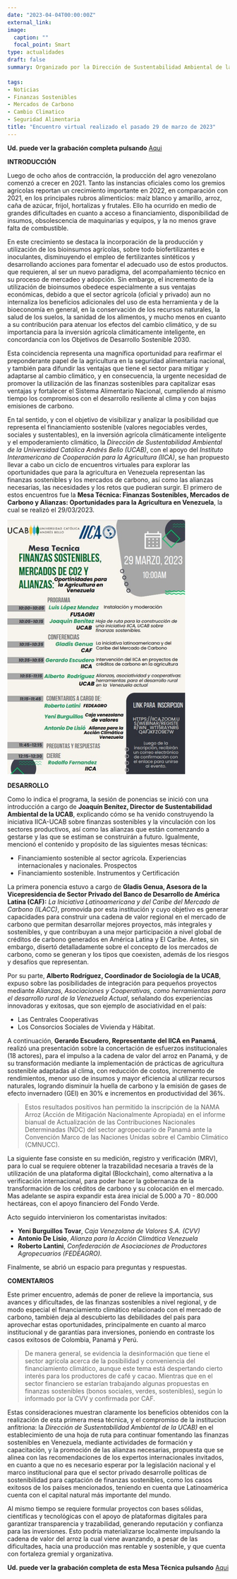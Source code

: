 ```yaml
---
date: "2023-04-04T00:00:00Z"
external_link: 
image:
  caption: ""
  focal_point: Smart
type: actualidades
draft: false
summary: Organizado por la Dirección de Sustentabilidad Ambiental de la Universidad Católica Andrés Bello (UCAB), con el apoyo del Instituto Interamericano de Cooperación para la Agricultura (IICA) y  de FUSAGRI, con el objetivo de visibilizar y analizar  la posibilidad que representa el financiamiento sostenible (valores negociables verdes, sociales y sustentables), en la inversión agrícola climáticamente inteligente y el empoderamiento climático en Venezuela.

tags:
- Noticias
- Finanzas Sostenibles
- Mercados de Carbono
- Cambio Climatico
- Seguridad Alimentaria
title: "Encuentro virtual realizado el pasado 29 de marzo de 2023"
---
```

**Ud. puede ver la grabación completa pulsando** [Aqui](https://youtu.be/26jkN-U4his)

**INTRODUCCIÓN**

Luego de ocho años de contracción, la producción del agro venezolano comenzó a crecer en 2021. Tanto las instancias oficiales como los gremios agrícolas reportan un crecimiento importante en 2022, en comparación con 2021, en los principales rubros alimenticios: maíz blanco y amarillo, arroz, caña de azúcar, frijol, hortalizas y frutales. Ello ha ocurrido en medio de grandes dificultades en cuanto a acceso a financiamiento, disponibilidad de insumos, obsolescencia de maquinarias y equipos, y la no menos grave falta de combustible.

En este crecimiento se destaca la incorporación de la producción y utilización de los bioinsumos agrícolas, sobre todo biofertilizantes e inoculantes, disminuyendo el empleo de fertilizantes sintéticos y desarrollando acciones para fomentar el adecuado uso de estos productos. que requieren, al ser un nuevo paradigma, del acompañamiento técnico en su proceso de mercadeo y adopción.
Sin embargo, el incremento de la utilización de bioinsumos obedece especialmente a sus ventajas económicas, debido a que el sector agrícola (oficial y privado) aun no internaliza los beneficios adicionales del uso de esta herramienta y de la bioeconomía en general,  en la conservación de los recursos naturales, la salud de los suelos, la sanidad de los alimentos, y mucho menos en cuanto a su contribución para atenuar los efectos del cambio climático, y de su importancia para la inversión agrícola climáticamente inteligente, en concordancia con los Objetivos de Desarrollo Sostenible 2030.

Esta coincidencia representa una magnífica oportunidad para reafirmar el preponderante papel de la agricultura en la seguridad alimentaria nacional, y también para difundir las ventajas que tiene el sector para mitigar y adaptarse al cambio climático, y en consecuencia, la urgente necesidad de promover  la utilización de las finanzas sostenibles para capitalizar esas ventajas y fortalecer el Sistema Alimentario Nacional, cumpliendo al mismo tiempo los compromisos con el desarrollo resiliente al clima y con bajas emisiones de carbono.

En tal sentido, y con el objetivo de visibilizar y analizar  la posibilidad que representa el financiamiento sostenible (valores negociables verdes, sociales y sustentables), en la inversión agrícola climáticamente inteligente y el empoderamiento climático, la *Dirección de Sustentabilidad Ambiental de la Universidad Católica Andrés Bello (UCAB)*, con el apoyo del *Instituto Interamericano de Cooperación para la Agricultura (IICA)*, se han propuesto llevar a cabo un ciclo de encuentros virtuales para explorar las oportunidades que para la agricultura en Venezuela representan las finanzas sostenibles y los mercados de carbono, así como las alianzas necesarias, las necesidades y los retos que pudieran surgir. El primero de estos encuentros fue la **Mesa Técnica: Finanzas Sostenibles, Mercados de Carbono y Alianzas: Oportunidades para la Agricultura en Venezuela**, la cual se  realizó el 29/03/2023.

<img src="FlyerMT.jpg" class="center-block" style="width:80%;">

**DESARROLLO**

Como lo indica el programa, la sesión de ponencias se inició con  una introducción a cargo de **Joaquín Benítez, Director de Sustentabilidad Ambiental de la UCAB**, explicando cómo se ha venido construyendo la iniciativa IICA-UCAB sobre finanzas sostenibles y la vinculación con los sectores productivos, así como las alianzas que están comenzando a gestarse y las que se estiman se construirán a futuro. Igualmente, mencionó el contenido y propósito de las siguientes mesas técnicas:
-	Financiamiento sostenible al sector agrícola. Experiencias internacionales y nacionales. Prospectos
-	Financiamiento sostenible. Instrumentos y Certificación

La primera ponencia estuvo a cargo de **Gladis Genua, Asesora de la Vicepresidencia de Sector Privado del Banco de Desarrollo de América Latina (CAF):** *La Iniciativa Latinoamericana y del Caribe del Mercado de Carbono (ILACC)*, promovida por esta institución y cuyo objetivo es generar capacidades para construir una cadena de valor regional en el mercado de carbono que permitan desarrollar mejores proyectos, más integrales y sostenibles, y que contribuyan a una mejor participación a nivel global de créditos de carbono generados en América Latina y El Caribe. Antes, sin embargo, disertó detalladamente sobre el concepto de los mercados de carbono, como se generan y los tipos que coexisten, además de los riesgos y desafíos que representan.
    
Por su parte, **Alberto Rodríguez, Coordinador de Sociología de la UCAB**, expuso sobre las posibilidades de integración para pequeños proyectos mediante *Alianzas, Asociaciones y Cooperativas, como herramientas para el desarrollo rural de la Venezuela Actual*, señalando dos experiencias innovadoras y exitosas, que son ejemplo de asociatividad en el país: 
-	Las Centrales Cooperativas
-	Los Consorcios Sociales de Vivienda y Hábitat.

A continuación, **Gerardo Escudero, Representante del IICA en Panamá**,  realizó una presentación sobre la concertación de esfuerzos institucionales (18 actores), para el impulso a la cadena de valor del arroz en Panamá, y de su transformación mediante la  implementación de prácticas de agricultura sostenible adaptadas al clima, con reducción de costos, incremento de rendimientos, menor uso de insumos y mayor eficiencia al utilizar recursos naturales, logrando disminuir la huella de carbono y la emisión de gases de efecto invernadero (GEI) en 30% e incrementos en productividad del 36%.
>Estos resultados positivos han permitido la inscripción de la NAMA Arroz (Acción de Mitigación Nacionalmente Apropiada) en el informe bianual de Actualización de las Contribuciones Nacionales Determinadas (NDC) del sector agropecuario de Panamá ante la Convención Marco de las Naciones Unidas sobre el Cambio Climático (CMNUCC).

La siguiente fase consiste en su medición, registro y verificación (MRV), para lo cual se requiere obtener la trazabilidad necesaria a través de la utilización de una plataforma digital (Blockchain), como alternativa a la verificación internacional, para poder hacer la gobernanza de la transformación de los créditos de carbono y su colocación en el mercado. Mas adelante se aspira expandir esta área inicial de 5.000 a  70 - 80.000 hectáreas, con el apoyo financiero del Fondo Verde.

Acto seguido intervinieron los comentaristas invitados: 
- **Yeni Burguillos Tovar**, *Caja Venezolana de Valores S.A. (CVV)*
- **Antonio De Lisio**, *Alianza para la Acción Climática Venezuela*
- **Roberto Lantini**, *Confederación de Asociaciones de Productores Agropecuarios (FEDEAGRO).*

Finalmente, se abrió un espacio para preguntas y respuestas.

**COMENTARIOS** 

Este primer encuentro, además de poner de relieve la importancia, sus avances y dificultades, de las finanzas sostenibles a nivel regional, y de modo especial el financiamiento climático relacionado con el mercado de carbono, también deja al descubierto las debilidades del país para aprovechar estas oportunidades, principalmente en cuanto al marco institucional y de garantías para inversiones, poniendo en contraste los casos exitosos de Colombia, Panamá y Perú.
>De manera general, se evidencia la desinformación que tiene el sector agrícola acerca de la posibilidad y conveniencia del financiamiento climático, aunque este tema está despertando cierto interés para los productores de café y cacao. Mientras que en el sector financiero se estarían trabajando algunas propuestas en finanzas sostenibles (bonos sociales, verdes, sostenibles), según lo informado por la CVV y confirmada por CAF.

Estas consideraciones muestran claramente los beneficios obtenidos con la realización de esta primera mesa técnica, y el compromiso de la institucion anfitriona: la *Dirección de Sustentabilidad Ambiental de la UCAB)* en el establecimiento de una hoja de ruta para continuar fomentando las finanzas sostenibles en Venezuela, mediante actividades de formación y capacitación, y la promoción de las alianzas necesarias, propuesta que se alinea con las recomendaciones de los expertos internacionales invitados, en cuanto a que no es necesario esperar por la legislación nacional y el marco institucional para que el sector privado desarrolle políticas de sostenibilidad para captación de finanzas sostenibles, como los casos exitosos de los países mencionados, teniendo en cuenta que Latinoamérica cuenta con el capital natural más importante del mundo.

Al mismo tiempo se requiere formular proyectos con bases sólidas, científicas y tecnológicas con el apoyo de plataformas digitales para garantizar transparencia y trazabilidad, generando reputación y confianza para las inversiones. Esto podría materializarse localmente impulsando la cadena de valor del arroz la cual viene avanzando, a pesar de las dificultades, hacia una producción mas rentable y sostenible, y que cuenta con fortaleza gremial y organizativa.

**Ud. puede ver la grabación completa de esta Mesa Técnica pulsando** [Aqui](https://youtu.be/26jkN-U4his)







